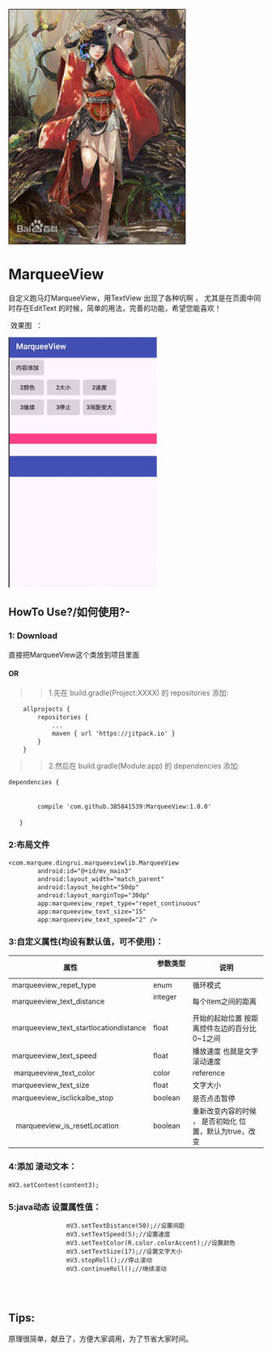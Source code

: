 ![Image text](https://github.com/385841539/BarrageView/blob/master/app/src/main/res/mipmap-hdpi/xiahoushi.jpg)

# MarqueeView

自定义跑马灯MarqueeView，用TextView 出现了各种坑啊 ， 尤其是在页面中同时存在EditText 的时候，简单的用法，完善的功能，希望您能喜欢！

 效果图  ：
 
 ![Image text]( https://github.com/385841539/MarqueeView/blob/master/%E8%B7%91%E9%A9%AC%E7%81%AF.gif)</br>
 
 ## HowTo Use?/如何使用?-
### 1: Download
 直接把MarqueeView这个类放到项目里面
 #### OR 
>> 1.先在 build.gradle(Project:XXXX) 的 repositories 添加:</br>
```
	allprojects {
		repositories {
			...
			maven { url 'https://jitpack.io' }
		}
	}
```

>> 2.然后在 build.gradle(Module:app) 的 dependencies 添加:</br>
 
 ```
 dependencies {
	        
	
		 compile 'com.github.385841539:MarqueeView:1.0.0'
   
	}
```

### 2:布局文件

```
<com.marquee.dingrui.marqueeviewlib.MarqueeView
        android:id="@+id/mv_main3"
        android:layout_width="match_parent"
        android:layout_height="50dp"
        android:layout_marginTop="30dp"
        app:marqueeview_repet_type="repet_continuous"
        app:marqueeview_text_size="15"
        app:marqueeview_text_speed="2" />
```


### 3:自定义属性(均设有默认值，可不使用)：


| 属性           	 		|    参数类型           	| 说明  					|
| ------------------------- |------------------ | --------------------- |
| marqueeview_repet_type				| enum 			|循环模式|
| marqueeview_text_distance		| integer       	    | 每个item之间的距离|
| marqueeview_text_startlocationdistance				| float      	| 开始的起始位置 按距离控件左边的百分比 0~1之间|
| marqueeview_text_speed			| float  |播放速度 也就是文字滚动速度|
| marqueeview_text_color| color|reference | 文字颜色|
|marqueeview_text_size|float|  文字大小|
|  marqueeview_isclickalbe_stop  |boolean|  是否点击暂停  |
|  marqueeview_is_resetLocation  |boolean | 重新改变内容的时候 ， 是否初始化 位置，默认为true，改变  |

### 4:添加 滚动文本：
```
mV3.setContent(content3);

```
### 5:java动态 设置属性值：

```
                mV3.setTextDistance(50);//设置间距
                mV3.setTextSpeed(5);//设置速度   
                mV3.setTextColor(R.color.colorAccent);//设置颜色
                mV3.setTextSize(17);//设置文字大小
                mV3.stopRoll();//停止滚动
                mV3.continueRoll();//继续滚动
 
           
 
```


## Tips:
 原理很简单，献丑了，方便大家调用，为了节省大家时间。
